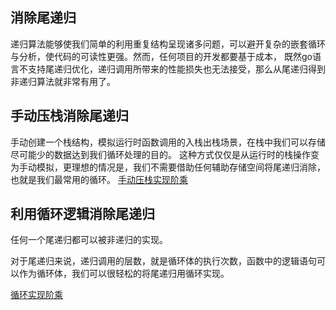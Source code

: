 ## 消除尾递归
递归算法能够使我们简单的利用重复结构呈现诸多问题，可以避开复杂的嵌套循环与分析，使代码的可读性更强。然而，任何项目的开发都要基于成本，
既然go语言不支持尾递归优化，递归调用所带来的性能损失也无法接受，那么从尾递归得到非递归算法就非常有用了。

## 手动压栈消除尾递归
手动创建一个栈结构，模拟运行时函数调用的入栈出栈场景，在栈中我们可以存储尽可能少的数据达到我们循环处理的目的。
这种方式仅仅是从运行时的栈操作变为手动模拟，更理想的情况是，我们不需要借助任何辅助存储空间将尾递归消除，
也就是我们最常用的循环。
[手动压栈实现阶乘](../../code/02/factorial.go)

## 利用循环逻辑消除尾递归
任何一个尾递归都可以被非递归的实现。

对于尾递归来说，递归调用的层数，就是循环体的执行次数，函数中的逻辑语句可以作为循环体，我们可以很轻松的将尾递归用循环实现。

[循环实现阶乘](../../code/02/factorial.go)